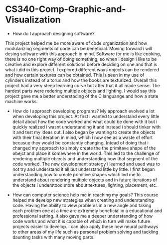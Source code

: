 # CS340-Comp-Graphic-and-Visualization

* How do I approach designing software?

This project helped me be more aware of code organization and how modularizing segments of code can be beneficial.
Moving forward i will desing software with this approach in mind.
Software for me is like cooking, there is no one right way of doing something, so when i design i like to be creative and explore different solutions before deciding on one and that is what i did in this project. I explored different ways objects can be rendered and how certain textures can be obtained. This is seen in my use of cylinders instead of a torus and how the books are texturized.
Overall this project had a very steep learning curve but after that it all made sense. The hardest parts were redering multiple objects and lighting.
I would say this project gave me a better understading of the C languange and how a state machine works.

* How do I approach developing programs?
My approach evolved a lot when developing this project. At first i wanted to understand every little detail about how the code worked and what could be done with it but i quickly realized i wasnt understanding it and instead i should tinker with it and test my ideas out.
I also began by wanting to create the objects with their final iteration in mind, which i now see as a waste of effort becasue they would be constantly changing.
Intead of doing that i changed my approach to simply create the the primitave shape of the obejct and place it somewhere in the world. This led to the challenge of rendering multiple objects and understanding how that segment of the code worked.
The new development strategy i learned and used was to not try and understand it all but understand little by little. I first began understanding how to create primitive shapes which led me to understand about rendering multiple objects and in future iterations of the objects i understood more about textures, lighting, placement, etc.

* How can computer science help me in reaching my goals?
This course helped me develop new strategies when creating and understanding code.
Having the ability to view problems in a new angle and taking each problem one at a time are extremely beneficial in a educational and professional setting.
It also gave me a deeper understanding of how code works and what it is capable of which in turn will make future projects easier to develop.
I can also apply these new neural pathways to other areas of my life such as personal problem solving and tackling daunting tasks with many moving parts.
